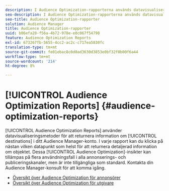 ```yaml
---
description: I Audience Optimization-rapporterna används datavisualiseringsmetoder för att returnera information om destinationerna i ditt Audience Manager-konto. I varje rapport kan du klicka på nästan vilken datapunkt som helst för att returnera detaljerad information om objektet. Dessa insikter om Audience Optimization kan tillämpas på flera olika användningsområden i olika annonserings- och publiceringskanaler, men är inte tillgängliga som standard. Kontakta din Audience Manager-konsult för att komma igång.
seo-description: I Audience Optimization-rapporterna används datavisualiseringsmetoder för att returnera information om destinationerna i ditt Audience Manager-konto. I varje rapport kan du klicka på nästan vilken datapunkt som helst för att returnera detaljerad information om objektet. Dessa insikter om Audience Optimization kan tillämpas på flera olika användningsområden i olika annonserings- och publiceringskanaler, men är inte tillgängliga som standard. Kontakta din Audience Manager-konsult för att komma igång.
seo-title: Audience Optimization-rapporter
solution: Audience Manager
title: Audience Optimization-rapporter
uuid: b06efa28-f56a-4b72-978e-e0c067f54798
feature: Audience Optimization Reports
exl-id: 673267fb-5655-4cc2-ac2c-c717ea5830fc
translation-type: tm+mt
source-git-commit: fe01ebac8c0d0ad3630d3853e0bf32f0b00f6a44
workflow-type: tm+mt
source-wordcount: '214'
ht-degree: 8%

---
```


# [!UICONTROL Audience Optimization Reports] {#audience-optimization-reports}

[!UICONTROL Audience Optimization Reports] använder datavisualiseringsmetoder för att returnera information om [!UICONTROL destinations] i ditt Audience Manager-konto. I varje rapport kan du klicka på nästan vilken datapunkt som helst för att returnera detaljerad information om objektet. Dessa [!UICONTROL Audience Optimization]-insikter kan tillämpas på flera användningsfall i alla annonserings- och publiceringskanaler, men är inte tillgängliga som standard. Kontakta din Audience Manager-konsult för att komma igång.

+ [Översikt över Audience Optimization för annonsörer](aor-advertisers/aor-advertisers.md)
+ [Översikt över Audience Optimization för utgivare](aor-publishers/aor-publishers.md)
